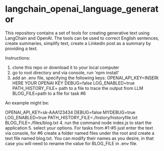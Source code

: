 # langchain_openai_language_generator
This repository contains a set of tools for creating generative text using LangChain and OpenAI. The tools can be used to correct English sentences, create summaries, simplify text, create a Linkedin post as a summary by providing a text.

Instructions:
1. clone this repo or download it to your local computer
2. go to root directory and via console, run 'npm install' 
3. add an .env file, specifying the following keys:
    OPENAI_API_KEY=INSERt HERE YOUR OPENAI KEY
    DEBUG=false 
    LOG_ENABLED=true
    PATH_HISTORY_FILE= path to a file to trace the output from LLM
    BLOG_FILE=path to a file for task #6

An example might be:

OPENAI_API_KEY=sk-AAA123434
DEBUG=false
MYDEBUG=true
LOG_ENABLED=true
PATH_HISTORY_FILE=./history/historyfile.txt
BLOG_FILE=./files/blog.txt
4. run the command node index.js to start the application
5. select your options. For tasks from #1-#5 just enter the text via console, for #6 create a folder named files under the root and create a text file named blog.txt. You can modify their names as you desire, in that case you will need to rename the value for BLOG_FILE in .env file.
